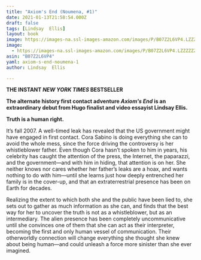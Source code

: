 ```yaml
---
title: "Axiom's End (Noumena, #1)"
date: 2021-01-13T21:58:54.000Z
draft: false
tags: [Lindsay  Ellis]
layout: book
image: https://images-na.ssl-images-amazon.com/images/P/B07Z2L6VP4.LZZZZZZZ.jpg
image: 
  - https://images-na.ssl-images-amazon.com/images/P/B07Z2L6VP4.LZZZZZZZ.jpg
asin: "B07Z2L6VP4"
yaml: axiom-s-end-noumena-1
author: Lindsay  Ellis

---
```


**THE INSTANT *NEW YORK TIMES* BESTSELLER**  
  
**The alternate history first contact adventure *Axiom's End* is an extraordinary debut from Hugo finalist and video essayist Lindsay Ellis.**  
  
**Truth is a human right.**  
  
It’s fall 2007. A well-timed leak has revealed that the US government might have engaged in first contact. Cora Sabino is doing everything she can to avoid the whole mess, since the force driving the controversy is her whistleblower father. Even though Cora hasn’t spoken to him in years, his celebrity has caught the attention of the press, the Internet, the paparazzi, and the government—and with him in hiding, that attention is on her. She neither knows nor cares whether her father’s leaks are a hoax, and wants nothing to do with him—until she learns just how deeply entrenched her family is in the cover-up, and that an extraterrestrial presence has been on Earth for decades.  
  
Realizing the extent to which both she and the public have been lied to, she sets out to gather as much information as she can, and finds that the best way for her to uncover the truth is not as a whistleblower, but as an intermediary. The alien presence has been completely uncommunicative until she convinces one of them that she can act as their interpreter, becoming the first and only human vessel of communication. Their otherworldly connection will change everything she thought she knew about being human—and could unleash a force more sinister than she ever imagined.